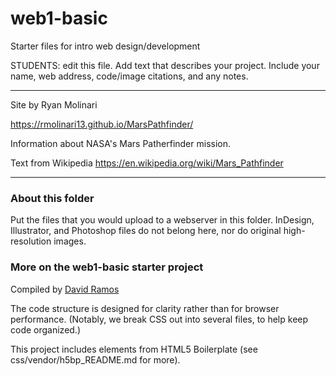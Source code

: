 # web1-basic

Starter files for intro web design/development

STUDENTS: edit this file. Add text that describes your project. Include your name, web address, code/image citations, and any notes.



***

Site by Ryan Molinari

https://rmolinari13.github.io/MarsPathfinder/

Information about NASA's Mars Patherfinder mission.

Text from Wikipedia
https://en.wikipedia.org/wiki/Mars_Pathfinder










***
### About this folder

Put the files that you would upload to a webserver in this folder. InDesign, Illustrator, and Photoshop files do not belong here, nor do original high-resolution images.

### More on the web1-basic starter project

Compiled by [David Ramos](http://imaginaryterrain.com)

The code structure is designed for clarity rather than for browser performance. (Notably, we break CSS out into several files, to help keep code organized.)

This project includes elements from HTML5 Boilerplate (see css/vendor/h5bp_README.md for more).

